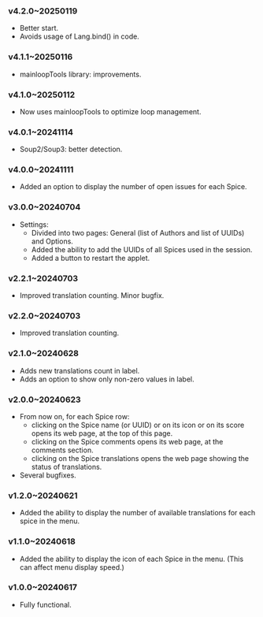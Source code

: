 ### v4.2.0~20250119
  * Better start.
  * Avoids usage of Lang.bind() in code.

### v4.1.1~20250116
  * mainloopTools library: improvements.

### v4.1.0~20250112
  * Now uses mainloopTools to optimize loop management.

### v4.0.1~20241114
  * Soup2/Soup3: better detection.

### v4.0.0~20241111

* Added an option to display the number of open issues for each Spice.

### v3.0.0~20240704

* Settings:
    * Divided into two pages: General (list of Authors and list of UUIDs) and Options.
    * Added the ability to add the UUIDs of all Spices used in the session.
    * Added a button to restart the applet.

### v2.2.1~20240703

* Improved translation counting. Minor bugfix.

### v2.2.0~20240703

* Improved translation counting.


### v2.1.0~20240628

* Adds new translations count in label.
* Adds an option to show only non-zero values in label.

### v2.0.0~20240623

* From now on, for each Spice row:
    * clicking on the Spice name (or UUID) or on its icon or on its score opens its web page, at the top of this page.
    * clicking on the Spice comments opens its web page, at the comments section.
    * clicking on the Spice translations opens the web page showing the status of translations.
* Several bugfixes.

### v1.2.0~20240621

* Added the ability to display the number of available translations for each spice in the menu.

### v1.1.0~20240618

* Added the ability to display the icon of each Spice in the menu. (This can affect menu display speed.)

### v1.0.0~20240617

* Fully functional.
